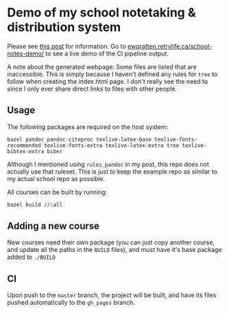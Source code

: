 # Demo of my school notetaking & distribution system

Please see [this post](https://retrylife.ca/post/68df02l4) for information. Go to [ewpratten.retrylife.ca/school-notes-demo/](https://ewpratten.retrylife.ca/school-notes-demo/) to see a live demo of the CI pipeline output.

A note about the generated webpage: Some files are listed that are inaccessible. This is simply because I haven't defined any rules for `tree` to follow when creating the index.html page. I don't really see the need to since I only ever share direct links to files with other people.

## Usage

The following packages are required on the host system:

```
bazel pandoc pandoc-citeproc texlive-latex-base texlive-fonts-recommended texlive-fonts-extra texlive-latex-extra tree texlive-bibtex-extra biber
```

Although I mentioned using `rules_pandoc` in my post, this repo does not actually use that ruleset. This is just to keep the example repo as similar to my actual school repo as possible.

All courses can be built by running:

```sh
bazel build //:all
```

## Adding a new course

New courses need their own package (you can just copy another course, and update all the paths in the `BUILD` files), and must have it's base package added to `./BUILD`

## CI

Upon push to the `master` branch, the project will be built, and have its files pushed automatically to the `gh_pages` branch. 